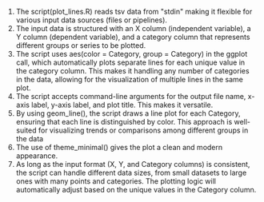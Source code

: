1. The script(plot_lines.R) reads tsv data from "stdin" making it flexible for various input data sources (files or pipelines).
2. The input data is structured with an X column (independent variable), a Y column (dependent variable), and a category column that represents different groups or series to be plotted.
3. The script uses aes(color = Category, group = Category) in the ggplot call, which automatically plots separate lines for each unique value in the category column. This makes it handling any number of categories in the data, allowing for the visualization of multiple lines in the same plot.
4. The script accepts command-line arguments for the output file name, x-axis label, y-axis label, and plot title. This makes it versatile.
5. By using geom_line(), the script draws a line plot for each Category, ensuring that each line is distinguished by color. This approach is well-suited for visualizing trends or comparisons among different groups in the data
6. The use of theme_minimal() gives the plot a clean and modern appearance.
7. As long as the input format (X, Y, and Category columns) is consistent, the script can handle different data sizes, from small datasets to large ones with many points and categories. The plotting logic will automatically adjust based on the unique values in the Category column.
